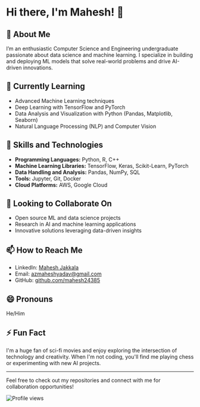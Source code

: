 # Hi there, I'm Mahesh! 👋

## 👀 About Me
I’m an enthusiastic Computer Science and Engineering undergraduate passionate about data science and machine learning. I specialize in building and deploying ML models that solve real-world problems and drive AI-driven innovations.

## 🌱 Currently Learning
- Advanced Machine Learning techniques
- Deep Learning with TensorFlow and PyTorch
- Data Analysis and Visualization with Python (Pandas, Matplotlib, Seaborn)
- Natural Language Processing (NLP) and Computer Vision

## 💼 Skills and Technologies
- **Programming Languages:** Python, R, C++
- **Machine Learning Libraries:** TensorFlow, Keras, Scikit-Learn, PyTorch
- **Data Handling and Analysis:** Pandas, NumPy, SQL
- **Tools:** Jupyter, Git, Docker
- **Cloud Platforms:** AWS, Google Cloud

## 💞️ Looking to Collaborate On
- Open source ML and data science projects
- Research in AI and machine learning applications
- Innovative solutions leveraging data-driven insights

## 📫 How to Reach Me
- LinkedIn: [Mahesh Jakkala](https://www.linkedin.com/in/mahesh-jakkala-6632b330b)
- Email: azmaheshyadav@gmail.com
- GitHub: [github.com/mahesh24385](https://github.com/mahesh24385)

## 😄 Pronouns
He/Him

## ⚡ Fun Fact
I'm a huge fan of sci-fi movies and enjoy exploring the intersection of technology and creativity. When I'm not coding, you'll find me playing chess or experimenting with new AI projects.

---

Feel free to check out my repositories and connect with me for collaboration opportunities!

![Profile views](https://gpvc.arturio.dev/mahesh24385)
